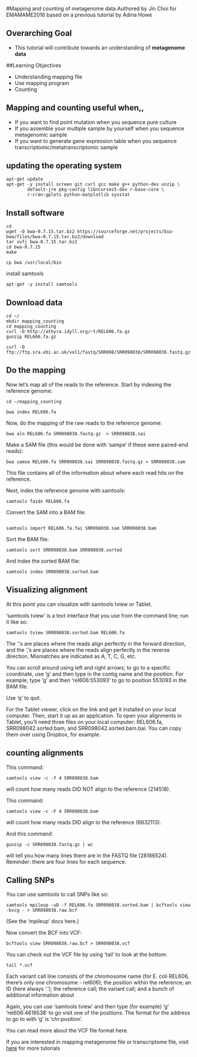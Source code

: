 #Mapping and counting of metagenome data
Authored by Jin Choi for EMAMAME2016 based on a previous tutorial by Adina Howe

## Overarching Goal
* This tutorial will contribute towards an understanding of **metagenome data**

##Learning Objectives
* Understanding mapping file
* Use mapping program
* Counting

## Mapping and counting useful when,,
* If you want to find point mutation when you sequence pure culture
* If you assemble your multiple sample by yourself when you sequence metagenomic sample
* If you want to generate gene expression table when you sequence transcriptomic/metatranscriptomic sample

## updating the operating system
```
apt-get update
apt-get -y install screen git curl gcc make g++ python-dev unzip \
        default-jre pkg-config libncurses5-dev r-base-core \
        r-cran-gplots python-matplotlib sysstat
```

## Install software
```
cd 
wget -O bwa-0.7.15.tar.bz2 https://sourceforge.net/projects/bio-bwa/files/bwa-0.7.15.tar.bz2/download
tar xvfj bwa-0.7.15.tar.bz2
cd bwa-0.7.15
make

cp bwa /usr/local/bin
```

install samtools
```
apt-get -y install samtools
```

## Download data
```
cd ~/
mkdir mapping_counting
cd mapping_counting
curl -O http://athyra.idyll.org/~t/REL606.fa.gz
gunzip REL606.fa.gz

curl -O ftp://ftp.sra.ebi.ac.uk/vol1/fastq/SRR098/SRR098038/SRR098038.fastq.gz
```

## Do the mapping
Now let’s map all of the reads to the reference. Start by indexing the reference genome:
```
cd ~/mapping_counting

bwa index REL606.fa

```
Now, do the mapping of the raw reads to the reference genome:
```
bwa aln REL606.fa SRR098038.fastq.gz  > SRR098038.sai
```
Make a SAM file (this would be done with ‘sampe’ if these were paired-end reads):
```
bwa samse REL606.fa SRR098038.sai SRR098038.fastq.gz > SRR098038.sam
```

This file contains all of the information about where each read hits on the reference.

Next, index the reference genome with samtools:

```
samtools faidx REL606.fa
```

Convert the SAM into a BAM file:
```

samtools import REL606.fa.fai SRR098038.sam SRR098038.bam
```

Sort the BAM file:
```
samtools sort SRR098038.bam SRR098038.sorted
```

And index the sorted BAM file:
```
samtools index SRR098038.sorted.bam

```

## Visualizing alignment
At this point you can visualize with samtools tview or Tablet.

‘samtools tview’ is a text interface that you use from the command line; run it like so:
```
samtools tview SRR098038.sorted.bam REL606.fa
```
The ‘.’s are places where the reads align perfectly in the forward direction, and the ‘,’s are places where the reads align perfectly in the reverse direction. Mismatches are indicated as A, T, C, G, etc.

You can scroll around using left and right arrows; to go to a specific coordinate, use ‘g’ and then type in the contig name and the position. For example, type ‘g’ and then ‘rel606:553093<ENTER>’ to go to position 553093 in the BAM file.

Use ‘q’ to quit.

For the Tablet viewer, click on the link and get it installed on your local computer. Then, start it up as an application. To open your alignments in Tablet, you’ll need three files on your local computer: REL606.fa, SRR098042.sorted.bam, and SRR098042.sorted.bam.bai. You can copy them over using Dropbox, for example.
## counting alignments
This command:
```
samtools view -c -f 4 SRR098038.bam
```
will count how many reads DID NOT align to the reference (214518).

This command:

```
samtools view -c -F 4 SRR098038.bam
```
will count how many reads DID align to the reference (6832113).

And this command:

```
gunzip -c SRR098038.fastq.gz | wc
```

will tell you how many lines there are in the FASTQ file (28186524). Reminder: there are four lines for each sequence.
## Calling SNPs
You can use samtools to call SNPs like so:
```
samtools mpileup -uD -f REL606.fa SRR098038.sorted.bam | bcftools view -bvcg - > SRR098038.raw.bcf
```
(See the ‘mpileup’ docs here.)

Now convert the BCF into VCF:
```
bcftools view SRR098038.raw.bcf > SRR098038.vcf
```
You can check out the VCF file by using ‘tail’ to look at the bottom:
```
tail *.vcf
```
Each variant call line consists of the chromosome name (for E. coli REL606, there’s only one chromosome - rel606); the position within the reference; an ID (here always ‘.’); the reference call; the variant call; and a bunch of additional information about

Again, you can use ‘samtools tview’ and then type (for example) ‘g’ ‘rel606:4616538’ to go visit one of the positions. The format for the address to go to with ‘g’ is ‘chr:position’.

You can read more about the VCF file format here.

If you are interested in mapping metagenome file or transcriptome file, visit [here](https://github.com/metajinomics/tutorials_en/blob/gh-pages/metagenome/mapping_counting.md) for more tutorials